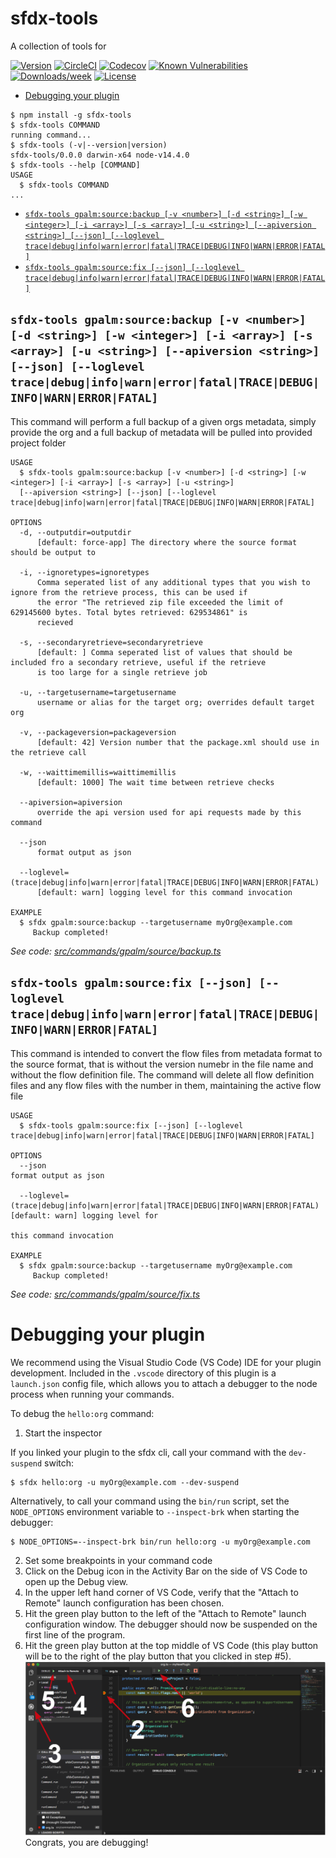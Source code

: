 sfdx-tools
========

A collection of tools for

[![Version](https://img.shields.io/npm/v/sfdx-tools.svg)](https://npmjs.org/package/sfdx-tools)
[![CircleCI](https://circleci.com/gh/gavinhughpalmer/sfdx-tools/tree/master.svg?style=shield)](https://circleci.com/gh/gavinhughpalmer/sfdx-tools/tree/master)
[![Codecov](https://codecov.io/gh/gavinhughpalmer/sfdx-tools/branch/master/graph/badge.svg)](https://codecov.io/gh/gavinhughpalmer/sfdx-tools)
[![Known Vulnerabilities](https://snyk.io/test/github/gavinhughpalmer/sfdx-tools/badge.svg)](https://snyk.io/test/github/gavinhughpalmer/sfdx-tools)
[![Downloads/week](https://img.shields.io/npm/dw/sfdx-tools.svg)](https://npmjs.org/package/sfdx-tools)
[![License](https://img.shields.io/npm/l/sfdx-tools.svg)](https://github.com/gavinhughpalmer/sfdx-tools/blob/master/package.json)

<!-- toc -->
* [Debugging your plugin](#debugging-your-plugin)
<!-- tocstop -->
<!-- install -->
<!-- usage -->
```sh-session
$ npm install -g sfdx-tools
$ sfdx-tools COMMAND
running command...
$ sfdx-tools (-v|--version|version)
sfdx-tools/0.0.0 darwin-x64 node-v14.4.0
$ sfdx-tools --help [COMMAND]
USAGE
  $ sfdx-tools COMMAND
...
```
<!-- usagestop -->
<!-- commands -->
* [`sfdx-tools gpalm:source:backup [-v <number>] [-d <string>] [-w <integer>] [-i <array>] [-s <array>] [-u <string>] [--apiversion <string>] [--json] [--loglevel trace|debug|info|warn|error|fatal|TRACE|DEBUG|INFO|WARN|ERROR|FATAL]`](#sfdx-tools-gpalmsourcebackup--v-number--d-string--w-integer--i-array--s-array--u-string---apiversion-string---json---loglevel-tracedebuginfowarnerrorfataltracedebuginfowarnerrorfatal)
* [`sfdx-tools gpalm:source:fix [--json] [--loglevel trace|debug|info|warn|error|fatal|TRACE|DEBUG|INFO|WARN|ERROR|FATAL]`](#sfdx-tools-gpalmsourcefix---json---loglevel-tracedebuginfowarnerrorfataltracedebuginfowarnerrorfatal)

## `sfdx-tools gpalm:source:backup [-v <number>] [-d <string>] [-w <integer>] [-i <array>] [-s <array>] [-u <string>] [--apiversion <string>] [--json] [--loglevel trace|debug|info|warn|error|fatal|TRACE|DEBUG|INFO|WARN|ERROR|FATAL]`

This command will perform a full backup of a given orgs metadata, simply provide the org and a full backup of metadata will be pulled into provided project folder

```
USAGE
  $ sfdx-tools gpalm:source:backup [-v <number>] [-d <string>] [-w <integer>] [-i <array>] [-s <array>] [-u <string>]
  [--apiversion <string>] [--json] [--loglevel trace|debug|info|warn|error|fatal|TRACE|DEBUG|INFO|WARN|ERROR|FATAL]

OPTIONS
  -d, --outputdir=outputdir
      [default: force-app] The directory where the source format should be output to

  -i, --ignoretypes=ignoretypes
      Comma seperated list of any additional types that you wish to ignore from the retrieve process, this can be used if
      the error "The retrieved zip file exceeded the limit of 629145600 bytes. Total bytes retrieved: 629534861" is
      recieved

  -s, --secondaryretrieve=secondaryretrieve
      [default: ] Comma seperated list of values that should be included fro a secondary retrieve, useful if the retrieve
      is too large for a single retrieve job

  -u, --targetusername=targetusername
      username or alias for the target org; overrides default target org

  -v, --packageversion=packageversion
      [default: 42] Version number that the package.xml should use in the retrieve call

  -w, --waittimemillis=waittimemillis
      [default: 1000] The wait time between retrieve checks

  --apiversion=apiversion
      override the api version used for api requests made by this command

  --json
      format output as json

  --loglevel=(trace|debug|info|warn|error|fatal|TRACE|DEBUG|INFO|WARN|ERROR|FATAL)
      [default: warn] logging level for this command invocation

EXAMPLE
  $ sfdx gpalm:source:backup --targetusername myOrg@example.com
     Backup completed!
```

_See code: [src/commands/gpalm/source/backup.ts](https://github.com/gavinhughpalmer/sfdx-tools/blob/v0.0.0/src/commands/gpalm/source/backup.ts)_

## `sfdx-tools gpalm:source:fix [--json] [--loglevel trace|debug|info|warn|error|fatal|TRACE|DEBUG|INFO|WARN|ERROR|FATAL]`

This command is intended to convert the flow files from metadata format to the source format, that is without the version numebr in the file name and without the flow definition file. The command will delete all flow definition files and any flow files with the number in them, maintaining the active flow file

```
USAGE
  $ sfdx-tools gpalm:source:fix [--json] [--loglevel trace|debug|info|warn|error|fatal|TRACE|DEBUG|INFO|WARN|ERROR|FATAL]

OPTIONS
  --json                                                                            format output as json

  --loglevel=(trace|debug|info|warn|error|fatal|TRACE|DEBUG|INFO|WARN|ERROR|FATAL)  [default: warn] logging level for
                                                                                    this command invocation

EXAMPLE
  $ sfdx gpalm:source:backup --targetusername myOrg@example.com
     Backup completed!
```

_See code: [src/commands/gpalm/source/fix.ts](https://github.com/gavinhughpalmer/sfdx-tools/blob/v0.0.0/src/commands/gpalm/source/fix.ts)_
<!-- commandsstop -->
<!-- debugging-your-plugin -->
# Debugging your plugin
We recommend using the Visual Studio Code (VS Code) IDE for your plugin development. Included in the `.vscode` directory of this plugin is a `launch.json` config file, which allows you to attach a debugger to the node process when running your commands.

To debug the `hello:org` command:
1. Start the inspector

If you linked your plugin to the sfdx cli, call your command with the `dev-suspend` switch:
```sh-session
$ sfdx hello:org -u myOrg@example.com --dev-suspend
```

Alternatively, to call your command using the `bin/run` script, set the `NODE_OPTIONS` environment variable to `--inspect-brk` when starting the debugger:
```sh-session
$ NODE_OPTIONS=--inspect-brk bin/run hello:org -u myOrg@example.com
```

2. Set some breakpoints in your command code
3. Click on the Debug icon in the Activity Bar on the side of VS Code to open up the Debug view.
4. In the upper left hand corner of VS Code, verify that the "Attach to Remote" launch configuration has been chosen.
5. Hit the green play button to the left of the "Attach to Remote" launch configuration window. The debugger should now be suspended on the first line of the program.
6. Hit the green play button at the top middle of VS Code (this play button will be to the right of the play button that you clicked in step #5).
<br><img src=".images/vscodeScreenshot.png" width="480" height="278"><br>
Congrats, you are debugging!
